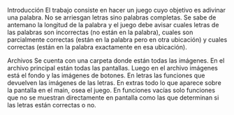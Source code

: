 Introducción
El trabajo consiste en hacer un juego cuyo objetivo es adivinar una palabra. No se arriesgan letras sino palabras completas. Se sabe de antemano la longitud de la palabra y el juego debe avisar cuales letras de las palabras son incorrectas (no están en la palabra), cuales son parcialmente correctas (están en la palabra pero en otra ubicación) y cuales correctas (están en la palabra exactamente en esa ubicación).


Archivos
Se cuenta con una carpeta donde están todas las imágenes. En el archivo principal están todas las pantallas.  Luego en el archivo imágenes está el fondo y las imágenes de botones. En letras las funciones que devuelven las imágenes de las letras. En extras todo lo que aparece sobre la pantalla en el main, osea el juego. En funciones vacías solo funciones que no se muestran directamente en pantalla como las que determinan si las letras están correctas o no.
